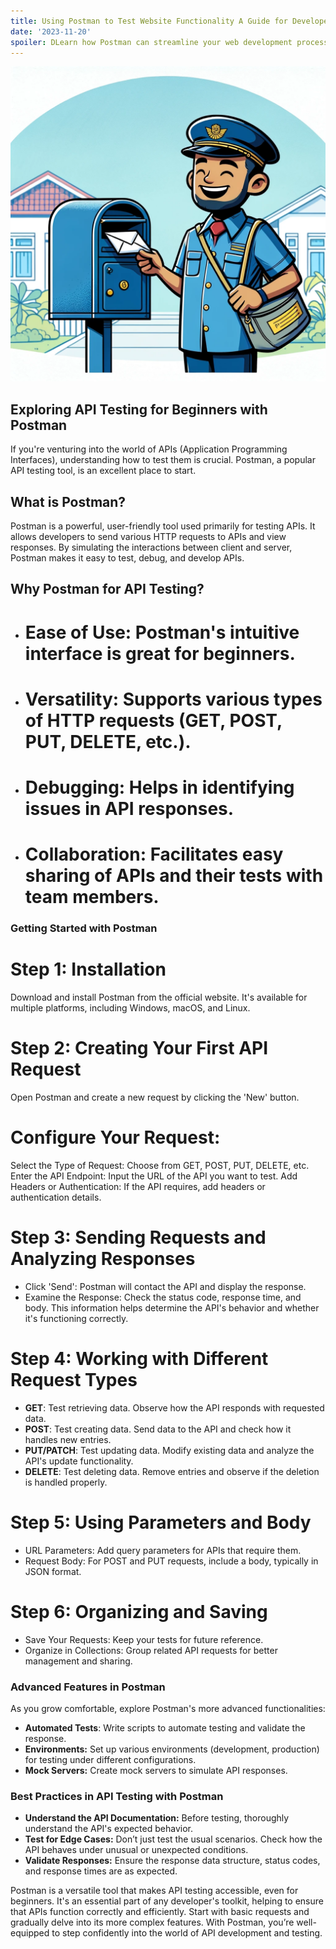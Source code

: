 ```yaml
---
title: Using Postman to Test Website Functionality A Guide for Developers
date: '2023-11-20'
spoiler: DLearn how Postman can streamline your web development process by testing API functionality effectively.
---
```

![Alt text](image.png)

## Exploring API Testing for Beginners with Postman
If you're venturing into the world of APIs (Application Programming Interfaces), understanding how to test them is crucial. Postman, a popular API testing tool, is an excellent place to start.

## What is Postman?
Postman is a powerful, user-friendly tool used primarily for testing APIs. It allows developers to send various HTTP requests to APIs and view responses. By simulating the interactions between client and server, Postman makes it easy to test, debug, and develop APIs.

## Why Postman for API Testing?
* # Ease of Use: Postman's intuitive interface is great for beginners.
* # Versatility: Supports various types of HTTP requests (GET, POST, PUT, DELETE, etc.).
* # Debugging: Helps in identifying issues in API responses.
* # Collaboration: Facilitates easy sharing of APIs and their tests with team members.
### Getting Started with Postman
# **Step 1: Installation**
Download and install Postman from the official website. It's available for multiple platforms, including Windows, macOS, and Linux.

# **Step 2: Creating Your First API Request**
Open Postman and create a new request by clicking the 'New' button.

# Configure Your Request:
Select the Type of Request: Choose from GET, POST, PUT, DELETE, etc.
Enter the API Endpoint: Input the URL of the API you want to test.
Add Headers or Authentication: If the API requires, add headers or authentication details.

# **Step 3: Sending Requests and Analyzing Responses**
* Click 'Send': Postman will contact the API and display the response.
* Examine the Response: Check the status code, response time, and body. This information helps determine the API's behavior and whether it's functioning correctly.

# **Step 4: Working with Different Request Types**
* **GET**: Test retrieving data. Observe how the API responds with requested data.
* **POST**: Test creating data. Send data to the API and check how it handles new entries.
* **PUT/PATCH**: Test updating data. Modify existing data and analyze the API's update functionality.
* **DELETE**: Test deleting data. Remove entries and observe if the deletion is handled properly.

# **Step 5: Using Parameters and Body**
* URL Parameters: Add query parameters for APIs that require them.
* Request Body: For POST and PUT requests, include a body, typically in JSON format.

# **Step 6: Organizing and Saving**
* Save Your Requests: Keep your tests for future reference.
* Organize in Collections: Group related API requests for better management and sharing.
### Advanced Features in Postman
As you grow comfortable, explore Postman's more advanced functionalities:

* **Automated Tests**: Write scripts to automate testing and validate the response.
* **Environments:** Set up various environments (development, production) for testing under different configurations.
* **Mock Servers:** Create mock servers to simulate API responses.
### Best Practices in API Testing with Postman
* **Understand the API Documentation:** Before testing, thoroughly understand the API's expected behavior.
* **Test for Edge Cases:** Don’t just test the usual scenarios. Check how the API behaves under unusual or unexpected conditions.
* **Validate Responses:** Ensure the response data structure, status codes, and response times are as expected.

Postman is a versatile tool that makes API testing accessible, even for beginners. It's an essential part of any developer's toolkit, helping to ensure that APIs function correctly and efficiently. Start with basic requests and gradually delve into its more complex features. With Postman, you’re well-equipped to step confidently into the world of API development and testing.




